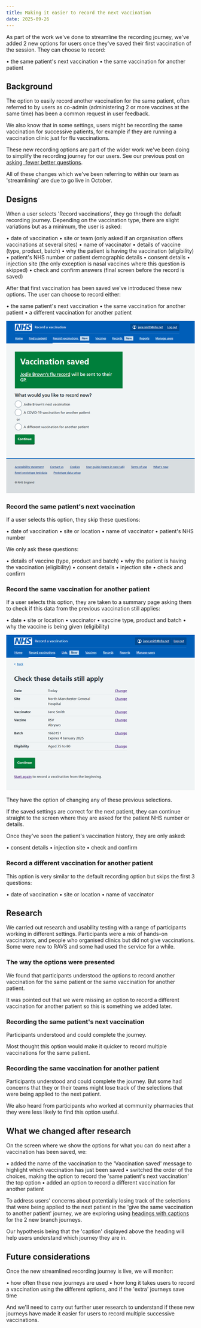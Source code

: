 ```yaml
---
title: Making it easier to record the next vaccination
date: 2025-09-26
---
```

As part of the work we've done to streamline the recording journey, we've added 2 new options for users once they've saved their first vaccination of the session. They can choose to record:

•	the same patient's next vaccination
•	the same vaccination for another patient

## Background

The option to easily record another vaccination for the same patient, often referred to by users as co-admin (administering 2 or more vaccines at the same time) has been a common request in user feedback.

We also know that in some settings, users might be recording the same vaccination for  successive patients, for example if they are running a vaccination clinic just for flu vaccinations.

These new recording options are part of the wider work we've been doing to simplify the recording journey for our users. See our previous post on [asking, fewer better questions](https://design-history.prevention-services.nhs.uk/record-a-vaccination/2025/03/asking-fewer-better-questions/). 

All of these changes which we've been referring to within our team as 'streamlining' are due to go live in October.

## Designs

When a user selects 'Record vaccinations', they go through the default recording journey. Depending on the vaccination type, there are slight variations but as a minimum, the user is asked:

•	date of vaccination
•	site or team (only asked if an organisation offers vaccinations at several sites)
•	name of vaccinator
•	details of vaccine (type, product, batch)
•	why the patient is having the vaccination (eligibility)
•	patient's NHS number or patient demographic details 
•	consent details
•	injection site (the only exception is nasal vaccines where this question is skipped)
•	check and confirm answers (final screen before the record is saved)

After that first vaccination has been saved we've introduced these new options. The user can choose to record either:

•	the same patient's next vaccination
•	the same vaccination for another patient
•	a different vaccination for another patient

![Vaccination saved screen showing options for recording the next vaccination](next-vaccination-options.png)

### Record the same patient's next vaccination

If a user selects this option, they skip these questions:

•	date of vaccination
•	site or location 
•	name of vaccinator
•	patient's NHS number 

We only ask these questions:

•	details of vaccine (type, product and batch) 
•	why the patient is having the vaccination (eligibility)
•	consent details
•	injection site 
•	check and confirm 

### Record the same vaccination for another patient

If a user selects this option, they are taken to a summary page asking them to check if this data from the previous vaccination still applies: 

•	date
•	site or location
•	vaccinator
•	vaccine type, product and batch
•	why the vaccine is being given (eligibility)

![Check these details still apply screen](check-details-still-apply.png)

They have the option of changing any of these previous selections. 

If the saved settings are correct for the next patient, they can continue straight to the screen where they are asked for the patient NHS number or details.

Once they've seen the patient's vaccination history, they are only asked:

•	consent details
•	injection site 
•	check and confirm

### Record a different vaccination for another patient

This option is very similar to the default recording option but skips the first 3 questions:

•	date of vaccination
•	site or location 
•	name of vaccinator 

## Research 

We carried out research and usability testing with a range of participants working in different settings. Participants were a mix of hands-on vaccinators, and people who organised clinics but did not give vaccinations. Some were new to RAVS and some had used the service for a while.

### The way the options were presented

We found that participants understood the options to record another vaccination for the same patient or the same vaccination for another patient. 

It was pointed out that we were missing an option to record a different vaccination for another patient so this is something we added later.

### Recording the same patient's next vaccination 

Participants understood and could complete the journey. 

Most thought this option would make it quicker to record multiple vaccinations for the same patient.

### Recording the same vaccination for another patient

Participants understood and could complete the journey. But some had concerns that they or their teams might lose track of the selections that were being applied to the next patient. 

We also heard from participants who worked at community pharmacies that they were less likely to find this option useful. 

## What we changed after research

On the screen where we show the options for what you can do next after a vaccination has been saved, we:

•	added the name of the vaccination to the 'Vaccination saved' message to highlight which vaccination has just been saved 
•	switched the order of the choices, making the option to record the 'same patient's next vaccination' the top option 
•	added an option to record a different vaccination for another patient 

To address users' concerns about potentially losing track of the selections that were being applied to the next patient in the 'give the same vaccination to another patient' journey, we are exploring using [headings with captions]( https://service-manual.nhs.uk/design-system/styles/typography) for the 2 new branch journeys. 

Our hypothesis being that the 'caption' displayed above the heading will help users understand which journey they are in.

## Future considerations

Once the new streamlined recording journey is live, we will monitor:

•	how often these new journeys are used
•	how long it takes users to record a vaccination using the different options, and if the 'extra' journeys save time

And we'll need to carry out further user research to understand if these new journeys have made it easier for users to record multiple successive vaccinations. 

